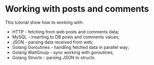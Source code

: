 # Working with posts and comments

This tutorial show how to working with:

* HTTP - fetching from web posts and comments data;
* MySQL - inserting to DB posts and comments values;
* JSON - parsing data received from web;
* Golang Goroutines - handling fetched data in parallel way;
* Golang WaitGroup - sync working with goroutines;
* Golang Structs - parsing JSON to structs.